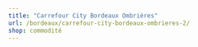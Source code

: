 ```yaml
---
title: "Carrefour City Bordeaux Ombrières"
url: /bordeaux/carrefour-city-bordeaux-ombrieres-2/
shop: commodité
---
```

